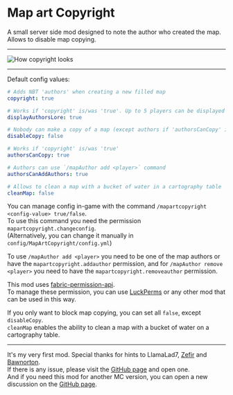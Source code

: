 # Map art Copyright
A small server side mod designed to note the author who created the map. Allows to disable map copying.
***
![How copyright looks](https://cdn.modrinth.com/data/oI6kpFqG/images/06b8185f18d6da844fa0b8c1ce2ded71dc2bfbde.png)
***
Default config values:
```yaml
# Adds NBT 'authors' when creating a new filled map
copyright: true

# Works if 'copyright' is/was 'true'. Up to 5 players can be displayed in a map lore
displayAuthorsLore: true

# Nobody can make a copy of a map (except authors if 'authorsCanCopy' is 'true')
disableCopy: false

# Works if 'copyright' is/was 'true'
authorsCanCopy: true

# Authors can use `/mapAuthor add <player>` command
authorsCanAddAuthors: true

# Allows to clean a map with a bucket of water in a cartography table
cleanMap: false
```

You can manage config in-game with the command `/mapartcopyright <config-value> true/false`. <br>
To use this command you need the permission `mapartcopyright.changeconfig`. <br>
(Alternatively, you can change it manually in `config/MapArtCopyright/config.yml`)

To use `/mapAuthor add <player>` you need to be one of the map authors or have the `mapartcopyright.addauthor` permission, and for `/mapAuthor remove <player>` you need to have the `mapartcopyright.removeauthor` permission.<br>

This mod uses [fabric-permission-api](https://github.com/lucko/fabric-permissions-api/). <br>
To manage these permission, you can use [LuckPerms](https://modrinth.com/mod/luckperms) or any other mod that can be used in this way. <br>

If you only want to block map copying, you can set all `false`, except `disableCopy`.<br>
`cleanMap` enables the ability to clean a map with a bucket of water on a cartography table.

***
It's my very first mod. Special thanks for hints to LlamaLad7, [Zefir](https://modrinth.com/user/Stikulzon) and [Bawnorton](https://modrinth.com/user/Bawnorton). <br>
If there is any issue, please visit the [GitHub page](https://github.com/somykOS/Fabric-MapArtCopyright-1.20.X/issues) and open one. <br>
And if you need this mod for another MC version, you can open a new discussion on the [GitHub page](https://github.com/somykOS/Fabric-MapArtCopyright-1.20.X/discussions).
